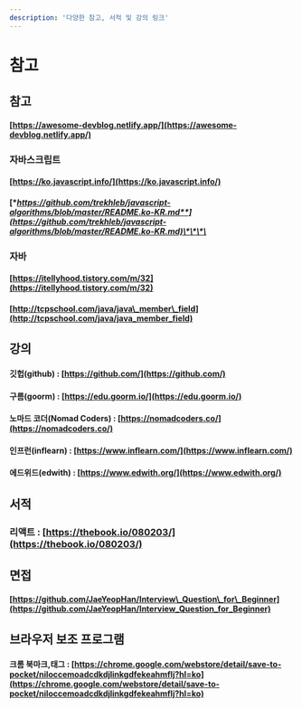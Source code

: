 ```yaml
---
description: '다양한 참고, 서적 및 강의 링크'
---
```


# 참고

## 참고

#### [https://awesome-devblog.netlify.app/](https://awesome-devblog.netlify.app/)

### 자바스크립트 

####  [https://ko.javascript.info/](https://ko.javascript.info/)

#### [**https://github.com/trekhleb/javascript-algorithms/blob/master/README.ko-KR.md**](https://github.com/trekhleb/javascript-algorithms/blob/master/README.ko-KR.md)\*\*\*\*

### 자바

#### [https://itellyhood.tistory.com/m/32](https://itellyhood.tistory.com/m/32)

#### [http://tcpschool.com/java/java\_member\_field](http://tcpschool.com/java/java_member_field)

## 강의

#### 깃헙\(github\) : [https://github.com/](https://github.com/)

#### 구름\(goorm\) : [https://edu.goorm.io/](https://edu.goorm.io/)

#### 노마드 코더\(Nomad Coders\) : [https://nomadcoders.co/](https://nomadcoders.co/)

#### 인프런\(inflearn\) : [https://www.inflearn.com/](https://www.inflearn.com/)

#### 에드위드\(edwith\) : [https://www.edwith.org/](https://www.edwith.org/)

## 서적

### 리액트 : [https://thebook.io/080203/](https://thebook.io/080203/)

## 면접

#### [https://github.com/JaeYeopHan/Interview\_Question\_for\_Beginner](https://github.com/JaeYeopHan/Interview_Question_for_Beginner)

## 브라우저 보조 프로그램

#### 크롬 북마크,태그 : [https://chrome.google.com/webstore/detail/save-to-pocket/niloccemoadcdkdjlinkgdfekeahmflj?hl=ko](https://chrome.google.com/webstore/detail/save-to-pocket/niloccemoadcdkdjlinkgdfekeahmflj?hl=ko)

